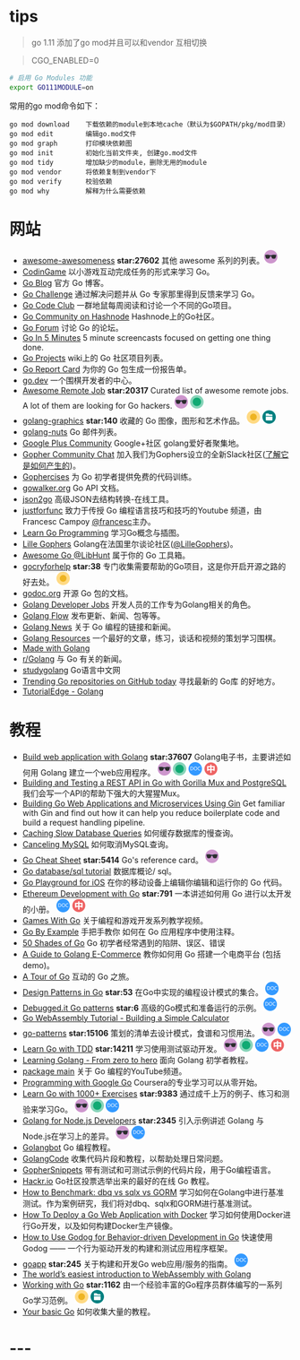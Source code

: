 # tips


> go 1.11 添加了go mod并且可以和vendor 互相切换

> CGO_ENABLED=0

```sh
# 启用 Go Modules 功能
export GO111MODULE=on
```

常用的go mod命令如下：



```excel
go mod download    下载依赖的module到本地cache（默认为$GOPATH/pkg/mod目录）
go mod edit        编辑go.mod文件
go mod graph       打印模块依赖图
go mod init        初始化当前文件夹, 创建go.mod文件
go mod tidy        增加缺少的module，删除无用的module
go mod vendor      将依赖复制到vendor下
go mod verify      校验依赖
go mod why         解释为什么需要依赖
```



# 网站

* [awesome-awesomeness](https://github.com/bayandin/awesome-awesomeness) **star:27602** 其他 awesome 系列的列表。![star > 2000](.img_golang%E5%8C%85%E7%AE%A1%E7%90%86vendor_mod/68747470733a2f2f63646e2e6a7364656c6976722e6e65742f67682f79696e6767616f7a68656e2f617765736f6d652d676f2d636e40312e342e312f646f63732f617765736f6d652e737667-20210508140319526)
* [CodinGame](https://www.codingame.com/) 以小游戏互动完成任务的形式来学习 Go。
* [Go Blog](http://blog.golang.org/) 官方 Go 博客。
* [Go Challenge](http://golang-challenge.org/) 通过解决问题并从 Go 专家那里得到反馈来学习 Go。
* [Go Code Club](https://www.youtube.com/watch?v=nvoIPQYdx9g&list=PLEcwzBXTPUE_YQR7R0BRtHBYJ0LN3Y0i3) 一群地鼠每周阅读和讨论一个不同的Go项目。
* [Go Community on Hashnode](https://hashnode.com/n/go) Hashnode上的Go社区。
* [Go Forum](https://forum.golangbridge.org/) 讨论 Go 的论坛。
* [Go In 5 Minutes](https://www.goin5minutes.com/) 5 minute screencasts focused on getting one thing done.
* [Go Projects](https://github.com/golang/go/wiki/Projects) wiki上的 Go 社区项目列表。
* [Go Report Card](https://goreportcard.com/) 为你的 Go 包生成一份报告单。
* [go.dev](https://go.dev/) 一个围棋开发者的中心。
* [Awesome Remote Job](https://github.com/lukasz-madon/awesome-remote-job) **star:20317** Curated list of awesome remote jobs. A lot of them are looking for Go hackers. [![star > 2000](.img_golang%E5%8C%85%E7%AE%A1%E7%90%86vendor_mod/68747470733a2f2f63646e2e6a7364656c6976722e6e65742f67682f79696e6767616f7a68656e2f617765736f6d652d676f2d636e40312e342e312f646f63732f617765736f6d652e737667)](https://github.com/lukasz-madon/awesome-remote-job) [![最近一周有更新](.img_golang%E5%8C%85%E7%AE%A1%E7%90%86vendor_mod/68747470733a2f2f63646e2e6a7364656c6976722e6e65742f67682f79696e6767616f7a68656e2f617765736f6d652d676f2d636e40312e312f646f63732f477265656e2e737667)](https://github.com/lukasz-madon/awesome-remote-job)
* [golang-graphics](https://github.com/mholt/golang-graphics) **star:140** 收藏的 Go 图像，图形和艺术作品。 [![最近一年没有更新](.img_golang%E5%8C%85%E7%AE%A1%E7%90%86vendor_mod/68747470733a2f2f63646e2e6a7364656c6976722e6e65742f67682f79696e6767616f7a68656e2f617765736f6d652d676f2d636e40312e312f646f63732f59656c6c6f772e737667)](https://github.com/mholt/golang-graphics) [![归档项目](.img_golang%E5%8C%85%E7%AE%A1%E7%90%86vendor_mod/68747470733a2f2f63646e2e6a7364656c6976722e6e65742f67682f79696e6767616f7a68656e2f617765736f6d652d676f2d636e40312e322e312f646f63732f61726368697665642e737667)](https://github.com/mholt/golang-graphics)
* [golang-nuts](https://groups.google.com/forum/#!forum/golang-nuts) Go 邮件列表。
* [Google Plus Community](https://plus.google.com/communities/114112804251407510571) Google+社区 golang爱好者聚集地。
* [Gopher Community Chat](https://invite.slack.golangbridge.org/) 加入我们为Gophers设立的全新Slack社区([了解它是如何产生的](https://blog.gopheracademy.com/gophers-slack-community/))。
* [Gophercises](https://gophercises.com/) 为 Go 初学者提供免费的代码训练。
* [gowalker.org](https://gowalker.org/) Go API 文档。
* [json2go](https://m-zajac.github.io/json2go) 高级JSON去结构转换-在线工具。
* [justforfunc](https://www.youtube.com/c/justforfunc) 致力于传授 Go 编程语言技巧和技巧的Youtube 频道，由Francesc Campoy [@francesc](https://twitter.com/francesc)主办。
* [Learn Go Programming](https://blog.learngoprogramming.com/) 学习Go概念与插图。
* [Lille Gophers](https://lille-gophers.loscrackitos.codes/) Golang在法国里尔谈论社区([@LilleGophers](https://twitter.com/LilleGophers))。
* [Awesome Go @LibHunt](https://go.libhunt.com/) 属于你的 Go 工具箱。
* [gocryforhelp](https://github.com/ninedraft/gocryforhelp) **star:38** 专门收集需要帮助的Go项目，这是你开启开源之路的好去处。 [![最近一年没有更新](.img_golang%E5%8C%85%E7%AE%A1%E7%90%86vendor_mod/68747470733a2f2f63646e2e6a7364656c6976722e6e65742f67682f79696e6767616f7a68656e2f617765736f6d652d676f2d636e40312e312f646f63732f59656c6c6f772e737667)](https://github.com/ninedraft/gocryforhelp)
* [godoc.org](https://godoc.org/) 开源 Go 包的文档。
* [Golang Developer Jobs](https://golangjob.xyz/) 开发人员的工作专为Golang相关的角色。
* [Golang Flow](https://golangflow.io/) 发布更新、新闻、包等等。
* [Golang News](https://golangnews.com/) 关于 Go 编程的链接和新闻。
* [Golang Resources](https://golangresources.com/) 一个最好的文章，练习，谈话和视频的策划学习围棋。
* [Made with Golang](https://madewithgolang.com/?ref=awesome-go)
* [r/Golang](https://www.reddit.com/r/golang) 与 Go 有关的新闻。
* [studygolang](https://studygolang.com/) Go语言中文网
* [Trending Go repositories on GitHub today](https://github.com/trending?l=go) 寻找最新的 Go库 的好地方。
* [TutorialEdge - Golang](https://tutorialedge.net/course/golang/)



# 教程

* [Build web application with Golang](https://github.com/astaxie/build-web-application-with-golang) **star:37607** Golang电子书，主要讲述如何用 Golang 建立一个web应用程序。 [![star > 2000](.img_golang%E5%8C%85%E7%AE%A1%E7%90%86vendor_mod/68747470733a2f2f63646e2e6a7364656c6976722e6e65742f67682f79696e6767616f7a68656e2f617765736f6d652d676f2d636e40312e342e312f646f63732f617765736f6d652e737667-20210508140559140)](https://github.com/astaxie/build-web-application-with-golang) [![最近一周有更新](.img_golang%E5%8C%85%E7%AE%A1%E7%90%86vendor_mod/68747470733a2f2f63646e2e6a7364656c6976722e6e65742f67682f79696e6767616f7a68656e2f617765736f6d652d676f2d636e40312e312f646f63732f477265656e2e737667-20210508140559956)](https://github.com/astaxie/build-web-application-with-golang) [![godoc](.img_golang%E5%8C%85%E7%AE%A1%E7%90%86vendor_mod/68747470733a2f2f63646e2e6a7364656c6976722e6e65742f67682f79696e6767616f7a68656e2f617765736f6d652d676f2d636e40312e332e302f646f63732f444f432e737667)](https://godoc.org/github.com/astaxie/build-web-application-with-golang) [![包含中文文档](.img_golang%E5%8C%85%E7%AE%A1%E7%90%86vendor_mod/68747470733a2f2f63646e2e6a7364656c6976722e6e65742f67682f79696e6767616f7a68656e2f617765736f6d652d676f2d636e40312e312f646f63732f436e2e737667)](https://github.com/astaxie/build-web-application-with-golang)
* [Building and Testing a REST API in Go with Gorilla Mux and PostgreSQL](https://semaphoreci.com/community/tutorials/building-and-testing-a-rest-api-in-go-with-gorilla-mux-and-postgresql) 我们会写一个API的帮助下强大的大猩猩Mux。
* [Building Go Web Applications and Microservices Using Gin](https://semaphoreci.com/community/tutorials/building-go-web-applications-and-microservices-using-gin) Get familiar with Gin and find out how it can help you reduce boilerplate code and build a request handling pipeline.
* [Caching Slow Database Queries](https://medium.com/@rocketlaunchr.cloud/caching-slow-database-queries-1085d308a0c9) 如何缓存数据库的慢查询。
* [Canceling MySQL](https://medium.com/@rocketlaunchr.cloud/canceling-mysql-in-go-827ed8f83b30) 如何取消MySQL查询。
* [Go Cheat Sheet](https://github.com/a8m/go-lang-cheat-sheet) **star:5414** Go's reference card。 [![star > 2000](.img_golang%E5%8C%85%E7%AE%A1%E7%90%86vendor_mod/68747470733a2f2f63646e2e6a7364656c6976722e6e65742f67682f79696e6767616f7a68656e2f617765736f6d652d676f2d636e40312e342e312f646f63732f617765736f6d652e737667-20210508140559140)](https://github.com/a8m/go-lang-cheat-sheet)
* [Go database/sql tutorial](http://go-database-sql.org/) 数据库概论/ sql。
* [Go Playground for iOS](https://codeplayground.app/) 在你的移动设备上编辑你编辑和运行你的 Go 代码。
* [Ethereum Development with Go](https://github.com/miguelmota/ethereum-development-with-go-book) **star:791** 一本讲述如何用 Go 进行以太开发的小册。 [![godoc](.img_golang%E5%8C%85%E7%AE%A1%E7%90%86vendor_mod/68747470733a2f2f63646e2e6a7364656c6976722e6e65742f67682f79696e6767616f7a68656e2f617765736f6d652d676f2d636e40312e332e302f646f63732f444f432e737667)](https://godoc.org/github.com/miguelmota/ethereum-development-with-go-book) [![包含中文文档](.img_golang%E5%8C%85%E7%AE%A1%E7%90%86vendor_mod/68747470733a2f2f63646e2e6a7364656c6976722e6e65742f67682f79696e6767616f7a68656e2f617765736f6d652d676f2d636e40312e312f646f63732f436e2e737667)](https://github.com/miguelmota/ethereum-development-with-go-book)
* [Games With Go](http://gameswithgo.org/) 关于编程和游戏开发系列教学视频。
* [Go By Example](https://gobyexample.com/) 手把手教你 如何在 Go 应用程序中使用注释。
* [50 Shades of Go](http://devs.cloudimmunity.com/gotchas-and-common-mistakes-in-go-golang/) Go 初学者经常遇到的陷阱、误区、错误
* [A Guide to Golang E-Commerce](https://snipcart.com/blog/golang-ecommerce-ponzu-cms-demo?utm_term=golang-ecommerce-ponzu-cms-demo) 教你如何用 Go 搭建一个电商平台 (包括demo)。
* [A Tour of Go](http://tour.golang.org/) 互动的 Go 之旅。
* [Design Patterns in Go](https://github.com/shubhamzanwar/design-patterns) **star:53** 在Go中实现的编程设计模式的集合。 [![godoc](.img_golang%E5%8C%85%E7%AE%A1%E7%90%86vendor_mod/68747470733a2f2f63646e2e6a7364656c6976722e6e65742f67682f79696e6767616f7a68656e2f617765736f6d652d676f2d636e40312e332e302f646f63732f444f432e737667)](https://godoc.org/github.com/shubhamzanwar/design-patterns)
* [Debugged.it Go patterns](https://github.com/haveyoudebuggedit/go-patterns) **star:6** 高级的Go模式和准备运行的示例。 [![godoc](.img_golang%E5%8C%85%E7%AE%A1%E7%90%86vendor_mod/68747470733a2f2f63646e2e6a7364656c6976722e6e65742f67682f79696e6767616f7a68656e2f617765736f6d652d676f2d636e40312e332e302f646f63732f444f432e737667)](https://godoc.org/github.com/haveyoudebuggedit/go-patterns)
* [Go WebAssembly Tutorial - Building a Simple Calculator](https://tutorialedge.net/golang/go-webassembly-tutorial/)
* [go-patterns](https://github.com/tmrts/go-patterns) **star:15106** 策划的清单去设计模式，食谱和习惯用法。 [![star > 2000](.img_golang%E5%8C%85%E7%AE%A1%E7%90%86vendor_mod/68747470733a2f2f63646e2e6a7364656c6976722e6e65742f67682f79696e6767616f7a68656e2f617765736f6d652d676f2d636e40312e342e312f646f63732f617765736f6d652e737667-20210508140559140)](https://github.com/tmrts/go-patterns) [![godoc](.img_golang%E5%8C%85%E7%AE%A1%E7%90%86vendor_mod/68747470733a2f2f63646e2e6a7364656c6976722e6e65742f67682f79696e6767616f7a68656e2f617765736f6d652d676f2d636e40312e332e302f646f63732f444f432e737667)](https://godoc.org/github.com/tmrts/go-patterns)
* [Learn Go with TDD](https://github.com/quii/learn-go-with-tests) **star:14211** 学习使用测试驱动开发。 [![star > 2000](.img_golang%E5%8C%85%E7%AE%A1%E7%90%86vendor_mod/68747470733a2f2f63646e2e6a7364656c6976722e6e65742f67682f79696e6767616f7a68656e2f617765736f6d652d676f2d636e40312e342e312f646f63732f617765736f6d652e737667-20210508140559140)](https://github.com/quii/learn-go-with-tests) [![最近一周有更新](.img_golang%E5%8C%85%E7%AE%A1%E7%90%86vendor_mod/68747470733a2f2f63646e2e6a7364656c6976722e6e65742f67682f79696e6767616f7a68656e2f617765736f6d652d676f2d636e40312e312f646f63732f477265656e2e737667-20210508140559956)](https://github.com/quii/learn-go-with-tests) [![godoc](.img_golang%E5%8C%85%E7%AE%A1%E7%90%86vendor_mod/68747470733a2f2f63646e2e6a7364656c6976722e6e65742f67682f79696e6767616f7a68656e2f617765736f6d652d676f2d636e40312e332e302f646f63732f444f432e737667)](https://godoc.org/github.com/quii/learn-go-with-tests) [![包含中文文档](.img_golang%E5%8C%85%E7%AE%A1%E7%90%86vendor_mod/68747470733a2f2f63646e2e6a7364656c6976722e6e65742f67682f79696e6767616f7a68656e2f617765736f6d652d676f2d636e40312e312f646f63732f436e2e737667)](https://github.com/quii/learn-go-with-tests)
* [Learning Golang - From zero to hero](https://milapneupane.com.np/2019/07/06/learning-golang-from-zero-to-hero/) 面向 Golang 初学者教程。
* [package main](https://www.youtube.com/packagemain) 关于 Go 编程的YouTube频道。
* [Programming with Google Go](https://www.coursera.org/specializations/google-golang) Coursera的专业学习可以从零开始。
* [Learn Go with 1000+ Exercises](https://github.com/inancgumus/learngo) **star:9383** 通过成千上万的例子、练习和测验来学习Go。 [![star > 2000](.img_golang%E5%8C%85%E7%AE%A1%E7%90%86vendor_mod/68747470733a2f2f63646e2e6a7364656c6976722e6e65742f67682f79696e6767616f7a68656e2f617765736f6d652d676f2d636e40312e342e312f646f63732f617765736f6d652e737667-20210508140559140)](https://github.com/inancgumus/learngo) [![最近一周有更新](.img_golang%E5%8C%85%E7%AE%A1%E7%90%86vendor_mod/68747470733a2f2f63646e2e6a7364656c6976722e6e65742f67682f79696e6767616f7a68656e2f617765736f6d652d676f2d636e40312e312f646f63732f477265656e2e737667-20210508140559956)](https://github.com/inancgumus/learngo) [![godoc](.img_golang%E5%8C%85%E7%AE%A1%E7%90%86vendor_mod/68747470733a2f2f63646e2e6a7364656c6976722e6e65742f67682f79696e6767616f7a68656e2f617765736f6d652d676f2d636e40312e332e302f646f63732f444f432e737667)](https://godoc.org/github.com/inancgumus/learngo)
* [Golang for Node.js Developers](https://github.com/miguelmota/golang-for-nodejs-developers) **star:2345** 引入示例讲述 Golang 与Node.js在学习上的差异。 [![star > 2000](.img_golang%E5%8C%85%E7%AE%A1%E7%90%86vendor_mod/68747470733a2f2f63646e2e6a7364656c6976722e6e65742f67682f79696e6767616f7a68656e2f617765736f6d652d676f2d636e40312e342e312f646f63732f617765736f6d652e737667-20210508140559140)](https://github.com/miguelmota/golang-for-nodejs-developers) [![godoc](.img_golang%E5%8C%85%E7%AE%A1%E7%90%86vendor_mod/68747470733a2f2f63646e2e6a7364656c6976722e6e65742f67682f79696e6767616f7a68656e2f617765736f6d652d676f2d636e40312e332e302f646f63732f444f432e737667)](https://godoc.org/github.com/miguelmota/golang-for-nodejs-developers)
* [Golangbot](https://golangbot.com/learn-golang-series/) Go 编程教程。
* [GolangCode](https://golangcode.com/) 收集代码片段和教程，以帮助处理日常问题。
* [GopherSnippets](https://gophersnippets.com/) 带有测试和可测试示例的代码片段，用于Go编程语言。
* [Hackr.io](https://hackr.io/tutorials/learn-golang) Go社区投票选举出来的最好的在线 Go 教程。
* [How to Benchmark: dbq vs sqlx vs GORM](https://medium.com/@rocketlaunchr.cloud/how-to-benchmark-dbq-vs-sqlx-vs-gorm-e814caacecb5) 学习如何在Golang中进行基准测试。作为案例研究，我们将对dbq、sqlx和GORM进行基准测试。
* [How To Deploy a Go Web Application with Docker](https://semaphoreci.com/community/tutorials/how-to-deploy-a-go-web-application-with-docker) 学习如何使用Docker进行Go开发，以及如何构建Docker生产镜像。
* [How to Use Godog for Behavior-driven Development in Go](https://semaphoreci.com/community/tutorials/how-to-use-godog-for-behavior-driven-development-in-go) 快速使用Godog —— 一个行为驱动开发的构建和测试应用程序框架。
* [goapp](https://github.com/bnkamalesh/goapp) **star:245** 关于构建和开发Go web应用/服务的指南。 [![godoc](.img_golang%E5%8C%85%E7%AE%A1%E7%90%86vendor_mod/68747470733a2f2f63646e2e6a7364656c6976722e6e65742f67682f79696e6767616f7a68656e2f617765736f6d652d676f2d636e40312e332e302f646f63732f444f432e737667)](https://godoc.org/github.com/bnkamalesh/goapp)
* [The world’s easiest introduction to WebAssembly with Golang](https://medium.com/@martinolsansky/webassembly-with-golang-is-fun-b243c0e34f02)
* [Working with Go](https://github.com/mkaz/working-with-go) **star:1162** 由一个经验丰富的Go程序员群体编写的一系列Go学习范例。 [![最近一年没有更新](.img_golang%E5%8C%85%E7%AE%A1%E7%90%86vendor_mod/68747470733a2f2f63646e2e6a7364656c6976722e6e65742f67682f79696e6767616f7a68656e2f617765736f6d652d676f2d636e40312e312f646f63732f59656c6c6f772e737667-20210508140600570)](https://github.com/mkaz/working-with-go) [![归档项目](.img_golang%E5%8C%85%E7%AE%A1%E7%90%86vendor_mod/68747470733a2f2f63646e2e6a7364656c6976722e6e65742f67682f79696e6767616f7a68656e2f617765736f6d652d676f2d636e40312e322e312f646f63732f61726368697665642e737667-20210508140600619)](https://github.com/mkaz/working-with-go)
* [Your basic Go](http://yourbasic.org/golang) 如何收集大量的教程。



# ---